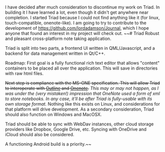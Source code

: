 I have decided after much consideration to discontinue my work on Triad.  In building it I have learned a lot, even though it didn't get anywhere near completion.  I started Triad because I could not find anything like it (for linux, touch-compatible, onenote-like).  I am going to try to contribute to the development of https://github.com/lordadamson/Journal, which I hope anyone that found an interest in my project will check out.
~~# Triad
Robust and pleasant cross-platform note taking application.

Triad is split into two parts, a frontend UI written in QML/Javascript, and a backend for data management written in Qt/C++.

Roadmap:
First goal is a fully functional rich text editor that allows "content" containers to be placed all over the application.  This will save in directories with raw html files.

~~Next step is compliance with the MS-ONE specification.  This will allow Triad to interoperate with [Outline](outline.ws) and [Onenote](onenote.com).~~ *This may or may not happen, as I was under the (very mistaken!) impression that OneNote used a form of xml to store notebooks.  In any case, it'll be after Triad is fully-usable with its own storage format.*
Nothing like this exists on Linux, and considerations for that platform will drive development.  As a secondary consideration, Triad should also function on Windows and MacOSX.

Triad should be able to sync with WebDav instances, other cloud storage providers like Dropbox, Google Drive, etc.
Syncing with OneDrive and iCloud should also be considered.

A functioning Android build is a priority.~~
